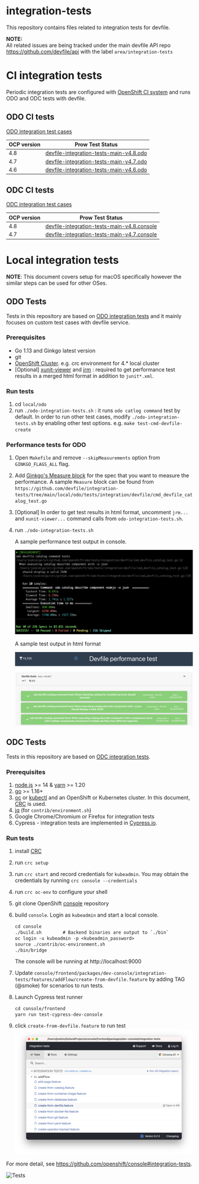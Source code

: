 # integration-tests
This repository contains files related to integration tests for devfile.  

**NOTE:**  
All related issues are being tracked under the main devfile API repo https://github.com/devfile/api with the label `area/integration-tests`

# CI integration tests
Periodic integration tests are configured with [OpenShift CI system](https://docs.ci.openshift.org/docs/how-tos/onboarding-a-new-component/) and runs ODO and ODC tests with devfile.

## ODO CI tests
[ODO integration test cases](./scripts/odo/features/odo-devfile.feature)

| OCP version   |      Prow Test Status    |
|----------|:-------------:|
| 4.8 | [devfile-integration-tests-main-v4.8.odo](https://prow.ci.openshift.org/?job=periodic-ci-devfile-integration-tests-main-v4.8.odo-integration-devfile-odo-periodic) |
| 4.7 | [devfile-integration-tests-main-v4.7.odo](https://prow.ci.openshift.org/?job=periodic-ci-devfile-integration-tests-main-v4.7.odo-integration-devfile-odo-periodic) |
| 4.6 | [devfile-integration-tests-main-v4.6.odo](https://prow.ci.openshift.org/?job=periodic-ci-devfile-integration-tests-main-v4.6.odo-integration-devfile-odo-periodic) |

## ODC CI tests
[ODC integration test cases](./scripts/console/frontend/packages/dev-console/integration-tests/features/addFlow/create-from-devfile.feature)

| OCP version   |      Prow Test Status    |
|----------|:-------------:|
| 4.8 | [devfile-integration-tests-main-v4.8.console](https://prow.ci.openshift.org/?job=periodic-ci-devfile-integration-tests-main-v4.8.console-e2e-gcp-console-periodic) |
| 4.7 | [devfile-integration-tests-main-v4.7.console](https://prow.ci.openshift.org/?job=periodic-ci-devfile-integration-tests-main-v4.7.console-e2e-gcp-console-periodic) |

# Local integration tests
**NOTE**: This document covers setup for macOS specifically however the similar steps can be used for other OSes.

## ODO Tests
Tests in this repository are based on [ODO integration tests](https://github.com/openshift/odo/blob/main/docs/dev/test-architecture.adoc#integration-and-e2e-tests) and it mainly focuses on custom test cases with devfile service.

### Prerequisites
- Go 1.13 and Ginkgo latest version
- git
- [OpenShift Cluster](https://github.com/openshift/odo/blob/main/docs/dev/test-architecture.adoc#integration-and-e2e-tests).  e.g. crc environment for 4.* local cluster 
- [Optional] [xunit-viewer](https://www.npmjs.com/package/xunit-viewer)
  and [jrm](https://www.npmjs.com/package/junit-report-merger?activeTab=readme) : required to get performance test results in a merged html format in addition to `junit*.xml`.

### Run tests
1. cd `local/odo`
1. run `./odo-integration-tests.sh`  : it runs `odo catlog command` test by default. In order to run other test cases, modify `./odo-integration-tests.sh` by enabling other test options. e.g. `make test-cmd-devfile-create`

### Performance tests for ODO
1. Open `Makefile` and remove `--skipMeasurements` option from `GINKGO_FLAGS_ALL` flag.
1. Add [Ginkgo's Measure block](https://onsi.github.io/ginkgo/#benchmark-tests) for the spec that you want to measure the performance. A sample `Measure` block can be found from `https://github.com/devfile/integration-tests/tree/main/local/odo/tests/integration/devfile/cmd_devfile_catalog_test.go`
1. [Optional] In order to get test results in html format, uncomment `jrm...` and `xunit-viewer...` command calls from `odo-integration-tests.sh`. 
1. run `./odo-integration-tests.sh`
   
    A sample performance test output in console.
   
    ![alt text](./docs/images/perf_measure_sample.png "Performance test result")

    A sample test output in html format

   ![alt text](./docs/images/perf_html_sample.png "Performance test result")

## ODC Tests
Tests in this repository are based on [ODC integration tests](https://github.com/openshift/console#integration-tests). 

### Prerequisites
1. [node.js](https://nodejs.org/) >= 14 & [yarn](https://yarnpkg.com/en/docs/install) >= 1.20
2. [go](https://golang.org/) >= 1.16+
3. [oc](https://mirror.openshift.com/pub/openshift-v4/clients/oc/4.4/) or [kubectl](https://kubernetes.io/docs/tasks/tools/install-kubectl/) and an OpenShift or Kubernetes cluster. In this document, [CRC](https://cloud.redhat.com/openshift/create/local) is used.
4. [jq](https://stedolan.github.io/jq/download/) (for `contrib/environment.sh`)
5. Google Chrome/Chromium or Firefox for integration tests
6. Cypress - integration tests are implemented in [Cypress.io](https://www.cypress.io/).

### Run tests
1. install [CRC](https://cloud.redhat.com/openshift/create/local) 
1. run `crc setup`
1. run `crc start` and record credentials for `kubeadmin`. You may obtain the credentials by running `crc console --credentials`
1. run `crc oc-env` to configure your shell
1. git clone OpenShift [console](https://github.com/openshift/console) repository
1. build `console`. Login as `kubeadmin` and start a local console.
   ``` 
   cd console  
   ./build.sh        # Backend binaries are output to `./bin`
   oc login -u kubeadmin -p <kubeadmin_password>  
   source ./contrib/oc-environment.sh
   ./bin/bridge
   ```
   The console will be running at http://localhost:9000

1. Update `console/frontend/packages/dev-console/integration-tests/features/addFlow/create-from-devfile.feature` by adding TAG (@smoke) for scenarios to run tests.
1. Launch Cypress test runner
   ```
   cd console/frontend
   yarn run test-cypress-dev-console
   ```
1. click `create-from-devfile.feature` to run test
   ![alt text](./docs/images/cypress_console.png "Cypress test")
   
For more detail, see https://github.com/openshift/console#integration-tests. 

![Tests](https://github.com/devfile/integration-tests/actions/workflows/pytest.yaml/badge.svg)
